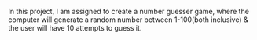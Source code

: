 In this project, I am assigned to create a number guesser game, where the computer will generate a random number between 1-100(both inclusive) & the user will have 10 attempts to guess it.